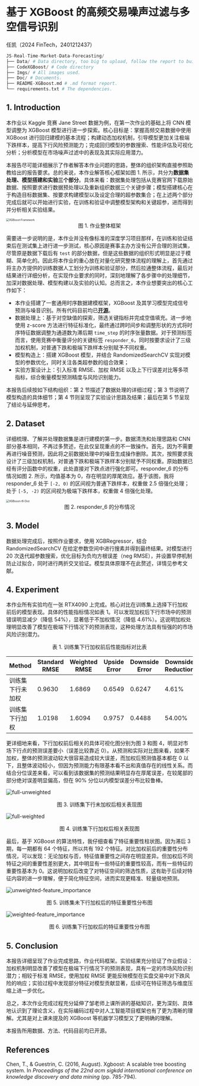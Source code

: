 # 基于 XGBoost 的高频交易噪声过滤与多空信号识别

任凯（2024 FinTech，2401212437）

```python
JS-Real-Time-Market-Data-Forecasting/
├── Data/ # Data directory, too big to upload, follow the report to build by yourself.
├── CodeXGBoost/ # Code directory
├── Imgs/ # All images used.
├── Doc/ # Documents.
├── README-XGBoost.md # .md format report.
└── requirements.txt # The dependencies. 
```



## 1. Introduction

本作业以 Kaggle 竞赛 Jane Street 数据为例，在第一次作业的基础上将 CNN 模型调整为 XGBoost 模型进行进一步探索。核心目标是：掌握高频交易数据中使用 XGBoost 进行回归建模的基本流程；构建动态加权机制，引导模型更加关注极端下跌样本，提高下行风险预测能力；完成回归模型的参数搜索、性能评估及可视化分析；分析模型在市场噪声过滤中的表现及其实际应用潜力。

本报告尽可能详细展示了作者解答本作业问题的思路，整体的组织架构直接参照助教给出的报告要求。总的来说，本作业解答核心框架如图 1. 所示，共分为**数据集处理、模型搭建和实验三个部分**。具体来看：数据集处理包括从竞赛官网下载原始数据、按照要求进行数据预处理以及重新组织数据三个关键步骤；模型搭建核心在于构造目标数据集、按要求构建模型以及设定合理的超参数集合；在上述两个部分完成后就可以开始进行实验，在训练和验证中调整模型架构和关键超参，进而得到并分析相关实验结果。

<img src="./Imgs/1-XGBoost-Framework.png" alt="XGBoost-Framework" style="zoom:50%;" />

<center>图 1. 作业整体框架</center>

需要进一步说明的是，本作业并没有像标准的深度学习项目那样，在训练和验证结束后在测试集上进行进一步测试，核心原因是赛事主办方没有公开合理的测试集，尽管原是数据下载后有 `test` 的部分数据，但是这些数据的组织形式明显是过于模糊、简单化的。因此将本作业的重心放在对量化研究整体流程的理解上，首先通过将主办方提供的训练数据人工划分为训练和验证部分，然后拉通整体流程，最后对结果进行详细分析，在实现作业要求的同时，深刻地理解了各步骤中的处理细节，加深对数据处理、模型构建以及实验的认知。总而言之，本作业想要突出的核心工作如下：

- 本作业搭建了一套通用时序数据建模框架，XGBoost 及其学习模型完成信号预测与噪音识别。所有代码目前均已[**开源**](https://github.com/KarryRen/Karry-Studies-AI/tree/main/Cases/JS-Real-Time-Market-Data-Forecasting)。
- 数据处理上：基于对空缺值的探索，筛选关键指标并完成空值填充。进一步地使用 z-score 方法进行特征标准化，最终通过跨时间步和调整形状的方式将时序特征数据调整为通道数为滞后期 `time_step` 的时序张量数据。对于预测标签而言，使用竞赛中衡量评分的关键标签 `responder_6`，同时按要求设计了三级加权机制，对普通下跌和极端下跌样本分别赋予不同权重。
- 模型构造上：搭建 XGBoost 模型，并结合 RandomizedSearchCV 实现对模型的参数优化，同时关注各类超参数的组合效果；
- 实验方案设计上：引入标准 RMSE、加权 RMSE 以及上下行误差对比等多项指标，综合衡量模型预测精度与风险识别能力。

本报告后续按如下结构组织：第 2 节描述了数据处理的详细过程；第 3 节说明了模型构造的具体细节；第 4 节则呈现了实验设计思路及结果；最后在第 5 节呈现了结论与延伸思考。



## 2. Dataset

详细梳理、了解并处理数据集是进行建模的第一步。数据清洗和处理思路和 CNN 部分基本相同，不再过多赘述，在此仅呈现重点的不一致操作。首先，因为不需要再进行噪音预测，因此将之前数据处理中的噪音生成操作删除。其次，按照要求我设计了三级加权机制，对普通下跌和极端下跌样本分别赋予不同权重。原始数据已经有评分函数中的权重，此处直接对下跌点进行强化即可。responder_6 的分布情况如图 2. 所示，均值基本为 0，存在明显的厚尾效应。基于该图，我将 responder_6 处于 `[-2, 0)` 的区间视为普通下跌样本，权重做 2.5 倍强化处理；处于 `[-5, -2)` 的区间视为极端下跌样本，权重做 4 倍强化处理。

<img src="./Imgs/2-XGBoost-r6-Dist.png" alt="XGBoost-r6-Dist" style="zoom:50%;" />

<center>图 2. responder_6 的分布情况</center>



## 3. Model

数据处理完成后，按照作业要求，使用 XGBRegressor，结合 RandomizedSearchCV 在给定参数空间中进行搜素并得到最终结果。对模型进行 20 次迭代超参数搜索，优化目标为负均方根误差（neg RMSE），并设置早停机制防止过拟合，同时进行两折交叉验证。模型具体原理不在此赘述，详情见参考文献。



## 4. Experiment

本作业所有实验均在一张 RTX4090 上完成。核心对比在训练集上选择下行加权前后的模型表现。具体的性能指标情况如表 1。可以发现加权后下行市场中的预测错误明显减少（降低 54%），显著低于不加权情况（降低 4.61%）。这说明加权处理明显改善了模型在极端下行情况下的预测表现，这种处理方法具有恒强的的市场风险识别潜力。

<center>表 1. 训练集下行加权前后性能指标对比表</center>

| Method           | Standard RMSE | Weighted RMSE | Upside Error | Downside Error | Downside Reduction |
| ---------------- | ------------- | ------------- | ------------ | -------------- | ------------------ |
| 训练集下行未加权 | 0.9630        | 1.6869        | 0.6549       | 0.6247         | 4.61%              |
| 训练集下行加权   | 1.0198        | 1.6094        | 0.9757       | 0.4488         | 54.00%             |

更详细地来看，下行加权前后相关的具体可视化图分别为图 3 和图 4，明显对市场下行点的预测误差要小（误差比较靠近 0）。从预测和实际对比图来看，如果不加权，整体的预测波动较大很容易造成较大误差，而加权后预测值基本都在 0 以下，且整体波动较小，但因为预测能力有限基本看不出和真值存在的线性关系。而结合分位误差来看，可以看到该数据集的预测结果明显存在厚尾误差，在较尾部的部分绝对误差明显偏高，但在 90% 分位以内模型误差分布比较鲁棒。

![full-unweighted](./Imgs/full-unweighted.png)

<center>图 3. 训练集下行未加权后相关表现图</center>

![full-weighted](./Imgs/full-weighted.png)

<center>图 4. 训练集下行加权后相关表现图</center>

最后，基于 XGBoost 的算法特性，我仔细查看了特征重要性柱状图。因为滞后 3 期，每一期都有 64 个特征，所以共有 192 个特征。对比加权前后的重要性分布情况，可以发现：无论加权与否，特征值重要性之间存在明显差异。但加权后不同特征之间的重要性差别更大，其中明显有一些特征的重要性较高，而有一些特征的重要性基本为 0。这说明加权后改变了对特征空间的筛选性质，这有助于后续对特征内容的进一步理解，便于简化特征空间，进而实现更精准、轻量级地预测。

![unweighted-feature_importance](./Imgs/unweighted-feature_importance.png)

<center>图 5. 训练集未下行加权后的特征重要性分布图</center>

![weighted-feature_importance](./Imgs/weighted-feature_importance.png)

<center>图 6. 训练集下行加权后的特征重要性分布图</center>

## 5. Conclusion

本报告详细呈现了作业完成思路，作业代码框架。实验结果充分验证了作业假设：加权机制明显改善了模型在极端下行情况下的预测表现，具有一定的市场风险识别潜力；相较于标准 RMSE，使用加权 RMSE 更能反映模型在实盘交易中对下跌风险的响应；实验过程中发现部分特征对模型贡献显著，后续可在特征筛选与维度压缩上进一步优化。

总之，本次作业完成过程充分延伸了邹老师上课所讲的基础知识，更为深刻、具体地认识到了理论含义，在实际编码过程中对人工智能项目框架也有了更为清晰的理解。尤其是对上课未提及的 XGBoost 等机器学习模型又了更明确的理解。

本报告所用数据、方法、代码目前均已开源。



## References

Chen, T., & Guestrin, C. (2016, August). Xgboost: A scalable tree boosting system. In *Proceedings of the 22nd acm sigkdd international conference on knowledge discovery and data mining* (pp. 785-794).
